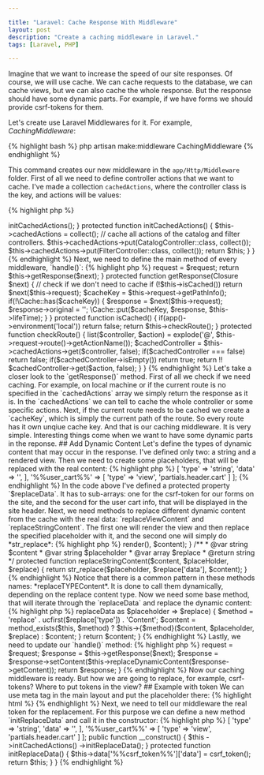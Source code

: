 ```yaml
---

title: "Laravel: Cache Response With Middleware"
layout: post
description: "Create a caching middleware in Laravel."
tags: [Laravel, PHP]

---
```


Imagine that we want to increase the speed of our site responses. Of course, we will use cache. We can cache requests to the database, we
can cache views, but we can also cache the whole response. But the response should have some dynamic parts. For example, if we have forms
we should provide csrf-tokens for them.

Let's create use Laravel Middlewares for it. For example, *CachingMiddleware*:

{% highlight bash %}
php artisan make:middleware CachingMiddleware
{% endhighlight %}

This command creates our new middleware in the `app/Http/Middleware` folder. First of all we need to define controller actions that 
we want to cache. I've made a collection `cachedActions`, where the controller class is the key, and actions will be values:

{% highlight php %}
<?php

class CachingMiddleware {

    /**
     * @var Collection
     */
    protected $cachedActions;



    public function __construct() {
        $this->initCachedActions();
    }


    protected function initCachedActions() {
        $this->cachedActions = collect();

        // cache all actions of the catalog and filter controllers.
        $this->cachedActions->put(CatalogController::class, collect()); 
        $this->cachedActions->put(FilterController::class, collect());

        return $this;
    }
}

{% endhighlight %}

Next, we need to define the main method of every middleware, `handle()`:

{% highlight php %}
<?php

class CachingMiddleware {

    /**
     * @var Collection
     */
    protected $cachedActions;


    /**
     * @var int
     */
    protected $lifeTime = 120;

    /**
     * @var Request
     */
    protected $request;

    public function handle(Request $request, Closure $next) {
        $this->request = $request;

        return $this->getResponse($next);
    }

    protected function getResponse(Closure $next) {
        // check if we don't need to cache
        if (!$this->isCached()) return $next($this->request);

        $cacheKey = $this->request->getPathInfo();

        if(!\Cache::has($cacheKey)) {
            $response = $next($this->request);

            $response->original = '';

            \Cache::put($cacheKey, $response, $this->lifeTime);
        }
    }

    protected function isCached() {
        if(app()->environment('local')) return false;

        return $this->checkRoute();
    }

    protected function checkRoute() {
        list($controller, $action) = explode('@', $this->request->route()->getActionName());

        $cachedController = $this->cachedActions->get($controller, false);

        if($cachedController === false) return false;

        if($cachedController->isEmpty()) return true;

        return !! $cachedController->get($action, false);
    }
}
{% endhighlight %}

Let's take a closer look to the `getResponse()` method. First of all we check if we need caching. For example, on local machine or if
the current route is no specified in the `cachedActions` array we simply return the response as it is. In the `cachedActions` we can
tell to cache the whole controller or some specific actions.

Next, if the current route needs to be cached we create a `cacheKey`, which is simply the current path of the route. So every route has
it own unqiue cache key.

And that is our caching middleware. It is very simple. Interesting things come when we want to have some dynamic parts in the reponse.

## Add Dynamic Content

Let's define the types of dynamic content that may occur in the response. I've defined only two: a string and a rendered view. Then we 
need to create some placeholders, that will be replaced with the real content:

{% highlight php %}
<?php

/**
 * @var array
 */
protected $replaceData = [
    '%%crf_token%%' => [
        'type' => 'string',
        'data' => '',
    ],
    '%%user_cart%%' => [
        'type' => 'view',
        'partials.header.cart'
    ]
];
{% endhighlight %}

In the code above I've defined a protected property `$replaceData`. It has to sub-arrays: one for the csrf-token for our forms on the site,
and the second for the user cart info, that will be displayed in the site header.

Next, we need methods to replace different dynamic content from the cache with the real data: `replaceViewContent`
and `replaceStringContent`. The first one will render the view and then replace the specified placeholder with it, and the second one
will simply do *str_replace*:

{% highlight php %}
<?php

/**
 * @var string $content
 * @var string $placeholder
 * @var array $replace
 * @return string
 */
protected function replaceViewContent($content, $placeholder, $replace) {
    return str_replace($placeholder, view($replace['data'])->render(), $content);
}

/**
 * @var string $content
 * @var string $placeholder
 * @var array $replace
 * @return string
 */
protected function replaceStringContent($content, $placeHolder, $replace) {
    return str_replace($placeholder, $replace['data'], $content);
}

{% endhighlight %}

Notice that there is a common pattern in these methods names: *replaceTYPEContent*. It is done to call them dynamically, depending on the
replace content type. Now we need some base method, that will iterate through the `replaceData` and replace the dynamic content:

{% highlight php %}

<?php

/**
 * @param string $content
 * @return string
 */
protected function replaceDynamicContent($content) {
    foreach($this->replaceData as $placeholder => $replace) {
        $method = 'replace' . ucfirst($replace['type']) . 'Content';

        $content = method_exists($this, $method) ?
            $this->{$method}($content, $placeholder, $replace) :
            $content;
    }

    return $content;
}
{% endhighlight %}

Lastly, we need to update our `handle()` method:

{% highlight php %}
<?php

public function handle(Request $request, Closure $next) {
    $this->request = $request;

    $response = $this->getResponse($next);

    $response = $response->setContent($this->replaceDynamicContent($response->getContent));

    return $response;
   
}
{% endhighlight %}

Now our caching middleware is ready. But how we are going to replace, for example, csrf-tokens? Where to put tokens in the view? 

## Example with token

We can use meta tag in the main layout and put the placeholder there:

{% highlight html %}
<meta name="_token" content="%%csrf_token%%">
{% endhighlight %}

Next, we need to tell our middleware the real token for the replacement. For this purpose we can define a new method `initReplaceData` and 
call it in the constructor:

{% highlight php %}
<?php

class CachingMiddleware {

    /**
     * @var Collection
     */
    protected $cachedActions;


    /**
     * @var int
     */
    protected $lifeTime = 120;

    /**
     * @var Request
     */
    protected $request;

    /**
    * @var array
    */
    protected $replaceData = [
        '%%crf_token%%' => [
            'type' => 'string',
            'data' => '',
        ],
        '%%user_cart%%' => [
            'type' => 'view',
            'partials.header.cart'
        ]
    ];

    public function __construct() {
        $this
            ->initCachedActions()
            ->initReplaceData();
    }

    protected function initReplaceData() {
        $this->data['%%csrf_token%%']['data'] = csrf_token();

        return $this;
    }
}
{% endhighlight %}
